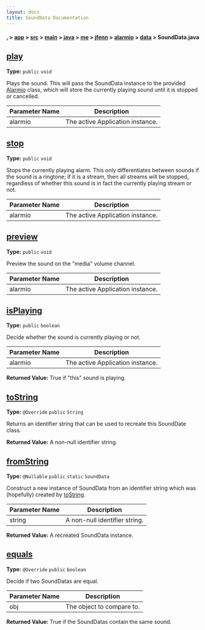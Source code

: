 ```yaml
---
layout: docs
title: SoundData Documentation
---
```

#### [.](./../../../../../../../../index) > [app](./../../../../../../../index) > [src](./../../../../../../index) > [main](./../../../../../index) > [java](./../../../../index) > [me](./../../../index) > [jfenn](./../../index) > [alarmio](./../index) > [data](./index) > **SoundData.java**

## [play](https://github.com/fennifith/Alarmio/blob/master/app/src/main/java/me/jfenn/alarmio/data/SoundData.java#L42)

**Type:** `public` `void`

Plays the sound. This will pass the SoundData instance to the provided 
[Alarmio](../Alarmio) class, which will store the currently playing sound 
until it is stopped or cancelled. 





|Parameter Name|Description|
|-----|-----|
|alarmio|The active Application instance.  |








## [stop](https://github.com/fennifith/Alarmio/blob/master/app/src/main/java/me/jfenn/alarmio/data/SoundData.java#L68)

**Type:** `public` `void`

Stops the currently playing alarm. This only differentiates between sounds 
if the sound is a ringtone; if it is a stream, then all streams will be stopped, 
regardless of whether this sound is in fact the currently playing stream or not. 





|Parameter Name|Description|
|-----|-----|
|alarmio|The active Application instance.  |








## [preview](https://github.com/fennifith/Alarmio/blob/master/app/src/main/java/me/jfenn/alarmio/data/SoundData.java#L81)

**Type:** `public` `void`

Preview the sound on the "media" volume channel. 





|Parameter Name|Description|
|-----|-----|
|alarmio|The active Application instance.  |








## [isPlaying](https://github.com/fennifith/Alarmio/blob/master/app/src/main/java/me/jfenn/alarmio/data/SoundData.java#L105)

**Type:** `public` `boolean`

Decide whether the sound is currently playing or not. 





|Parameter Name|Description|
|-----|-----|
|alarmio|The active Application instance.|


**Returned Value:**  True if "this" sound is playing.  








## [toString](https://github.com/fennifith/Alarmio/blob/master/app/src/main/java/me/jfenn/alarmio/data/SoundData.java#L117)

**Type:** `@Override` `public` `String`

Returns an identifier string that can be used to recreate this 
SoundDate class. 






**Returned Value:**  A non-null identifier string.  








## [fromString](https://github.com/fennifith/Alarmio/blob/master/app/src/main/java/me/jfenn/alarmio/data/SoundData.java#L128)

**Type:** `@Nullable` `public` `static` `SoundData`

Construct a new instance of SoundData from an identifier string which was 
(hopefully) created by [toString](#tostring). 





|Parameter Name|Description|
|-----|-----|
|string|A non-null identifier string.|


**Returned Value:**  A recreated SoundData instance.  








## [equals](https://github.com/fennifith/Alarmio/blob/master/app/src/main/java/me/jfenn/alarmio/data/SoundData.java#L146)

**Type:** `@Override` `public` `boolean`

Decide if two SoundDatas are equal. 





|Parameter Name|Description|
|-----|-----|
|obj|The object to compare to.|


**Returned Value:**  True if the SoundDatas contain the same sound.  








